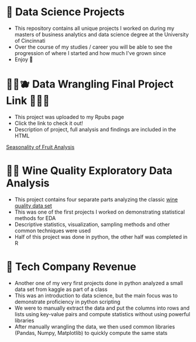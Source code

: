 # 📍 Data Science Projects 
- This repository contains all unique projects I worked on during my masters of business analytics and data science degree at the University of Cincinnati
- Over the course of my studies / career you will be able to see the progression of where I started and how much I've grown since
- Enjoy 🚀

# 🍊🍉🫐 Data Wrangling Final Project Link 🍒🥝🍏
- This project was uploaded to my Rpubs page
- Click the link to check it out!
- Description of project, full analysis and findings are included in the HTML

[Seasonality of Fruit Analysis](https://rpubs.com/br3ttk2/1115531)

# 🍷🍇 Wine Quality Exploratory Data Analysis 
- This project contains four separate parts analyzing the classic [wine quality data set](https://archive.ics.uci.edu/dataset/186/wine+quality)
- This was one of the first projects I worked on demonstrating statistical methods for EDA 
- Descriptive statistics, visualization, sampling methods and other common techniques were used
- Half of this project was done in python, the other half was completed in R

# 👾 Tech Company Revenue
- Another one of my very first projects done in python analyzed a small data set from kaggle as part of a class
- This was an introduction to data science, but the main focus was to demonstrate proficiency in python scripting
- We were to manually extract the data and put the columns into rows and lists using key-value pairs and compute statistics without using powerful libraries
- After manually wrangling the data, we then used common libraries (Pandas, Numpy, Matplotlib) to quickly compute the same stats
